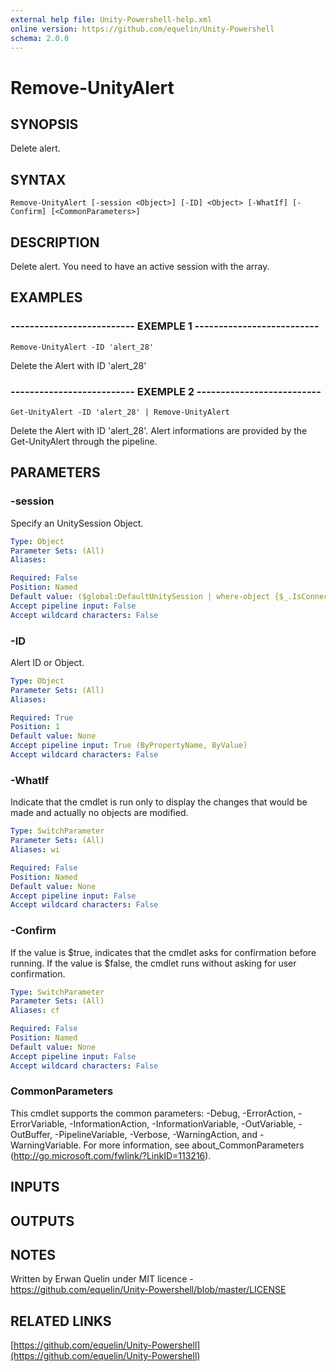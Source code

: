 ```yaml
---
external help file: Unity-Powershell-help.xml
online version: https://github.com/equelin/Unity-Powershell
schema: 2.0.0
---
```


# Remove-UnityAlert

## SYNOPSIS
Delete alert.

## SYNTAX

```
Remove-UnityAlert [-session <Object>] [-ID] <Object> [-WhatIf] [-Confirm] [<CommonParameters>]
```

## DESCRIPTION
Delete alert.
You need to have an active session with the array.

## EXAMPLES

### -------------------------- EXEMPLE 1 --------------------------
```
Remove-UnityAlert -ID 'alert_28'
```

Delete the Alert with ID 'alert_28'

### -------------------------- EXEMPLE 2 --------------------------
```
Get-UnityAlert -ID 'alert_28' | Remove-UnityAlert
```

Delete the Alert with ID 'alert_28'.
Alert informations are provided by the Get-UnityAlert through the pipeline.

## PARAMETERS

### -session
Specify an UnitySession Object.

```yaml
Type: Object
Parameter Sets: (All)
Aliases: 

Required: False
Position: Named
Default value: ($global:DefaultUnitySession | where-object {$_.IsConnected -eq $true})
Accept pipeline input: False
Accept wildcard characters: False
```

### -ID
Alert ID or Object.

```yaml
Type: Object
Parameter Sets: (All)
Aliases: 

Required: True
Position: 1
Default value: None
Accept pipeline input: True (ByPropertyName, ByValue)
Accept wildcard characters: False
```

### -WhatIf
Indicate that the cmdlet is run only to display the changes that would be made and actually no objects are modified.

```yaml
Type: SwitchParameter
Parameter Sets: (All)
Aliases: wi

Required: False
Position: Named
Default value: None
Accept pipeline input: False
Accept wildcard characters: False
```

### -Confirm
If the value is $true, indicates that the cmdlet asks for confirmation before running.
If the value is $false, the cmdlet runs without asking for user confirmation.

```yaml
Type: SwitchParameter
Parameter Sets: (All)
Aliases: cf

Required: False
Position: Named
Default value: None
Accept pipeline input: False
Accept wildcard characters: False
```

### CommonParameters
This cmdlet supports the common parameters: -Debug, -ErrorAction, -ErrorVariable, -InformationAction, -InformationVariable, -OutVariable, -OutBuffer, -PipelineVariable, -Verbose, -WarningAction, and -WarningVariable. For more information, see about_CommonParameters (http://go.microsoft.com/fwlink/?LinkID=113216).

## INPUTS

## OUTPUTS

## NOTES
Written by Erwan Quelin under MIT licence - https://github.com/equelin/Unity-Powershell/blob/master/LICENSE

## RELATED LINKS

[https://github.com/equelin/Unity-Powershell](https://github.com/equelin/Unity-Powershell)

